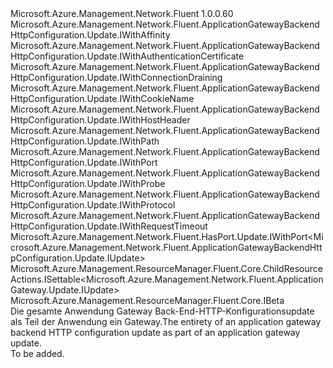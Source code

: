 <Type Name="IUpdate" FullName="Microsoft.Azure.Management.Network.Fluent.ApplicationGatewayBackendHttpConfiguration.Update.IUpdate">
  <TypeSignature Language="C#" Value="public interface IUpdate : Microsoft.Azure.Management.Network.Fluent.ApplicationGatewayBackendHttpConfiguration.Update.IWithAffinity, Microsoft.Azure.Management.Network.Fluent.ApplicationGatewayBackendHttpConfiguration.Update.IWithAuthenticationCertificate, Microsoft.Azure.Management.Network.Fluent.ApplicationGatewayBackendHttpConfiguration.Update.IWithConnectionDraining, Microsoft.Azure.Management.Network.Fluent.ApplicationGatewayBackendHttpConfiguration.Update.IWithCookieName, Microsoft.Azure.Management.Network.Fluent.ApplicationGatewayBackendHttpConfiguration.Update.IWithHostHeader, Microsoft.Azure.Management.Network.Fluent.ApplicationGatewayBackendHttpConfiguration.Update.IWithPath, Microsoft.Azure.Management.Network.Fluent.ApplicationGatewayBackendHttpConfiguration.Update.IWithPort, Microsoft.Azure.Management.Network.Fluent.ApplicationGatewayBackendHttpConfiguration.Update.IWithProbe, Microsoft.Azure.Management.Network.Fluent.ApplicationGatewayBackendHttpConfiguration.Update.IWithProtocol, Microsoft.Azure.Management.Network.Fluent.ApplicationGatewayBackendHttpConfiguration.Update.IWithRequestTimeout, Microsoft.Azure.Management.Network.Fluent.HasPort.Update.IWithPort&lt;Microsoft.Azure.Management.Network.Fluent.ApplicationGatewayBackendHttpConfiguration.Update.IUpdate&gt;, Microsoft.Azure.Management.ResourceManager.Fluent.Core.ChildResourceActions.ISettable&lt;Microsoft.Azure.Management.Network.Fluent.ApplicationGateway.Update.IUpdate&gt;, Microsoft.Azure.Management.ResourceManager.Fluent.Core.IBeta" />
  <TypeSignature Language="ILAsm" Value=".class public interface auto ansi abstract IUpdate implements class Microsoft.Azure.Management.Network.Fluent.ApplicationGatewayBackendHttpConfiguration.Update.IWithAffinity, class Microsoft.Azure.Management.Network.Fluent.ApplicationGatewayBackendHttpConfiguration.Update.IWithAuthenticationCertificate, class Microsoft.Azure.Management.Network.Fluent.ApplicationGatewayBackendHttpConfiguration.Update.IWithAuthenticationCertificateBeta, class Microsoft.Azure.Management.Network.Fluent.ApplicationGatewayBackendHttpConfiguration.Update.IWithConnectionDraining, class Microsoft.Azure.Management.Network.Fluent.ApplicationGatewayBackendHttpConfiguration.Update.IWithConnectionDrainingBeta, class Microsoft.Azure.Management.Network.Fluent.ApplicationGatewayBackendHttpConfiguration.Update.IWithCookieName, class Microsoft.Azure.Management.Network.Fluent.ApplicationGatewayBackendHttpConfiguration.Update.IWithCookieNameBeta, class Microsoft.Azure.Management.Network.Fluent.ApplicationGatewayBackendHttpConfiguration.Update.IWithHostHeader, class Microsoft.Azure.Management.Network.Fluent.ApplicationGatewayBackendHttpConfiguration.Update.IWithHostHeaderBeta, class Microsoft.Azure.Management.Network.Fluent.ApplicationGatewayBackendHttpConfiguration.Update.IWithPath, class Microsoft.Azure.Management.Network.Fluent.ApplicationGatewayBackendHttpConfiguration.Update.IWithPathBeta, class Microsoft.Azure.Management.Network.Fluent.ApplicationGatewayBackendHttpConfiguration.Update.IWithPort, class Microsoft.Azure.Management.Network.Fluent.ApplicationGatewayBackendHttpConfiguration.Update.IWithProbe, class Microsoft.Azure.Management.Network.Fluent.ApplicationGatewayBackendHttpConfiguration.Update.IWithProtocol, class Microsoft.Azure.Management.Network.Fluent.ApplicationGatewayBackendHttpConfiguration.Update.IWithProtocolBeta, class Microsoft.Azure.Management.Network.Fluent.ApplicationGatewayBackendHttpConfiguration.Update.IWithRequestTimeout, class Microsoft.Azure.Management.Network.Fluent.HasPort.Update.IWithPort`1&lt;class Microsoft.Azure.Management.Network.Fluent.ApplicationGatewayBackendHttpConfiguration.Update.IUpdate&gt;, class Microsoft.Azure.Management.ResourceManager.Fluent.Core.ChildResourceActions.ISettable`1&lt;class Microsoft.Azure.Management.Network.Fluent.ApplicationGateway.Update.IUpdate&gt;, class Microsoft.Azure.Management.ResourceManager.Fluent.Core.IBeta" />
  <TypeSignature Language="DocId" Value="T:Microsoft.Azure.Management.Network.Fluent.ApplicationGatewayBackendHttpConfiguration.Update.IUpdate" />
  <TypeSignature Language="VB.NET" Value="Public Interface IUpdate&#xA;Implements IBeta, ISettable(Of IUpdate), IWithAffinity, IWithAuthenticationCertificate, IWithConnectionDraining, IWithCookieName, IWithHostHeader, IWithPath, IWithPort, IWithPort(Of IUpdate), IWithProbe, IWithProtocol, IWithRequestTimeout" />
  <TypeSignature Language="F#" Value="type IUpdate = interface&#xA;    interface ISettable&lt;IUpdate&gt;&#xA;    interface IWithPort&#xA;    interface IWithPort&lt;IUpdate&gt;&#xA;    interface IWithAffinity&#xA;    interface IWithProtocol&#xA;    interface IWithProtocolBeta&#xA;    interface IBeta&#xA;    interface IWithRequestTimeout&#xA;    interface IWithProbe&#xA;    interface IWithHostHeader&#xA;    interface IWithHostHeaderBeta&#xA;    interface IWithConnectionDraining&#xA;    interface IWithConnectionDrainingBeta&#xA;    interface IWithCookieName&#xA;    interface IWithCookieNameBeta&#xA;    interface IWithPath&#xA;    interface IWithPathBeta&#xA;    interface IWithAuthenticationCertificate&#xA;    interface IWithAuthenticationCertificateBeta" />
  <AssemblyInfo>
    <AssemblyName>Microsoft.Azure.Management.Network.Fluent</AssemblyName>
    <AssemblyVersion>1.0.0.60</AssemblyVersion>
  </AssemblyInfo>
  <Interfaces>
    <Interface>
      <InterfaceName>Microsoft.Azure.Management.Network.Fluent.ApplicationGatewayBackendHttpConfiguration.Update.IWithAffinity</InterfaceName>
    </Interface>
    <Interface>
      <InterfaceName>Microsoft.Azure.Management.Network.Fluent.ApplicationGatewayBackendHttpConfiguration.Update.IWithAuthenticationCertificate</InterfaceName>
    </Interface>
    <Interface>
      <InterfaceName>Microsoft.Azure.Management.Network.Fluent.ApplicationGatewayBackendHttpConfiguration.Update.IWithConnectionDraining</InterfaceName>
    </Interface>
    <Interface>
      <InterfaceName>Microsoft.Azure.Management.Network.Fluent.ApplicationGatewayBackendHttpConfiguration.Update.IWithCookieName</InterfaceName>
    </Interface>
    <Interface>
      <InterfaceName>Microsoft.Azure.Management.Network.Fluent.ApplicationGatewayBackendHttpConfiguration.Update.IWithHostHeader</InterfaceName>
    </Interface>
    <Interface>
      <InterfaceName>Microsoft.Azure.Management.Network.Fluent.ApplicationGatewayBackendHttpConfiguration.Update.IWithPath</InterfaceName>
    </Interface>
    <Interface>
      <InterfaceName>Microsoft.Azure.Management.Network.Fluent.ApplicationGatewayBackendHttpConfiguration.Update.IWithPort</InterfaceName>
    </Interface>
    <Interface>
      <InterfaceName>Microsoft.Azure.Management.Network.Fluent.ApplicationGatewayBackendHttpConfiguration.Update.IWithProbe</InterfaceName>
    </Interface>
    <Interface>
      <InterfaceName>Microsoft.Azure.Management.Network.Fluent.ApplicationGatewayBackendHttpConfiguration.Update.IWithProtocol</InterfaceName>
    </Interface>
    <Interface>
      <InterfaceName>Microsoft.Azure.Management.Network.Fluent.ApplicationGatewayBackendHttpConfiguration.Update.IWithRequestTimeout</InterfaceName>
    </Interface>
    <Interface>
      <InterfaceName>Microsoft.Azure.Management.Network.Fluent.HasPort.Update.IWithPort&lt;Microsoft.Azure.Management.Network.Fluent.ApplicationGatewayBackendHttpConfiguration.Update.IUpdate&gt;</InterfaceName>
    </Interface>
    <Interface>
      <InterfaceName>Microsoft.Azure.Management.ResourceManager.Fluent.Core.ChildResourceActions.ISettable&lt;Microsoft.Azure.Management.Network.Fluent.ApplicationGateway.Update.IUpdate&gt;</InterfaceName>
    </Interface>
    <Interface>
      <InterfaceName>Microsoft.Azure.Management.ResourceManager.Fluent.Core.IBeta</InterfaceName>
    </Interface>
  </Interfaces>
  <Docs>
    <summary>
            <span data-ttu-id="11391-101">Die gesamte Anwendung Gateway Back-End-HTTP-Konfigurationsupdate als Teil der Anwendung ein Gateway.</span><span class="sxs-lookup"><span data-stu-id="11391-101">The entirety of an application gateway backend HTTP configuration update as part of an application gateway update.</span></span>
            </summary>
    <remarks>To be added.</remarks>
  </Docs>
  <Members />
</Type>